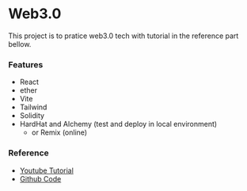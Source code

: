 # Web3.0
This project is to pratice web3.0 tech with tutorial in the reference part bellow.

### Features
- React
- ether
- Vite
- Tailwind
- Solidity
- HardHat and Alchemy (test and deploy in local environment)
    - or Remix (online)

### Reference
- [Youtube Tutorial](https://www.youtube.com/watch?v=Wn_Kb3MR_cU&t=494s)
- [Github Code](https://github.com/adrianhajdin/project_web3.0)